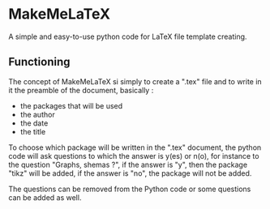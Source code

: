 # MakeMeLaTeX
A simple and easy-to-use python code for LaTeX file template creating.

## Functioning

The concept of MakeMeLaTeX si simply to create a ".tex" file and to write in it the preamble of the document, basically :
- the packages that will be used
- the author
- the date
- the title

To choose which package will be written in the ".tex" document, the python code will ask questions to which the answer is y(es) or n(o), for instance to the question "Graphs, shemas ?", if the answer is "y", then the package "tikz" will be added, if the answer is "no", the package will not be added.

The questions can be removed from the Python code or some questions can be added as well.
